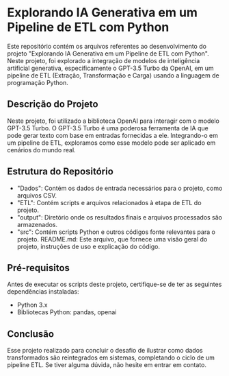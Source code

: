 # Explorando IA Generativa em um Pipeline de ETL com Python

Este repositório contém os arquivos referentes ao desenvolvimento do projeto "Explorando IA Generativa em um Pipeline de ETL com Python". Neste projeto, foi explorado a integração de modelos de inteligência artificial generativa, especificamente o GPT-3.5 Turbo da OpenAI, em um pipeline de ETL (Extração, Transformação e Carga) usando a linguagem de programação Python.

## Descrição do Projeto
Neste projeto, foi utilizado a biblioteca OpenAI para interagir com o modelo GPT-3.5 Turbo. O GPT-3.5 Turbo é uma poderosa ferramenta de IA que pode gerar texto com base em entradas fornecidas a ele. Integrando-o em um pipeline de ETL, exploramos como esse modelo pode ser aplicado em cenários do mundo real.

## Estrutura do Repositório
- "Dados": Contém os dados de entrada necessários para o projeto, como arquivos CSV.
- "ETL": Contém scripts e arquivos relacionados à etapa de ETL do projeto.
- "output": Diretório onde os resultados finais e arquivos processados são armazenados.
- "src": Contém scripts Python e outros códigos fonte relevantes para o projeto.
README.md: Este arquivo, que fornece uma visão geral do projeto, instruções de uso e explicação do código.

## Pré-requisitos
Antes de executar os scripts deste projeto, certifique-se de ter as seguintes dependências instaladas:
- Python 3.x
- Bibliotecas Python: pandas, openai


## Conclusão
Esse projeto realizado para concluir o desafio de ilustrar como dados transformados são reintegrados em sistemas, completando o ciclo de um pipeline ETL.
Se tiver alguma dúvida, não hesite em entrar em contato.


